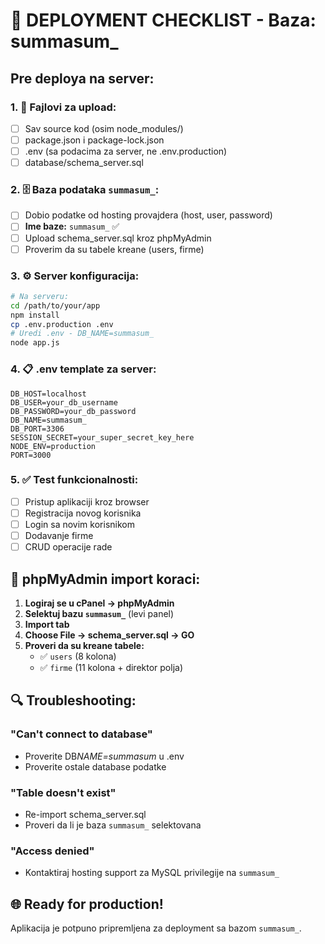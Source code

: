 # 🚀 DEPLOYMENT CHECKLIST - Baza: summasum\_

## Pre deploya na server:

### 1. 📁 Fajlovi za upload:

- [ ] Sav source kod (osim node_modules/)
- [ ] package.json i package-lock.json
- [ ] .env (sa podacima za server, ne .env.production)
- [ ] database/schema_server.sql

### 2. 🗄️ Baza podataka `summasum_`:

- [ ] Dobio podatke od hosting provajdera (host, user, password)
- [ ] **Ime baze:** `summasum_` ✅
- [ ] Upload schema_server.sql kroz phpMyAdmin
- [ ] Proverim da su tabele kreane (users, firme)

### 3. ⚙️ Server konfiguracija:

```bash
# Na serveru:
cd /path/to/your/app
npm install
cp .env.production .env
# Uredi .env - DB_NAME=summasum_
node app.js
```

### 4. 📋 .env template za server:

```env
DB_HOST=localhost
DB_USER=your_db_username
DB_PASSWORD=your_db_password
DB_NAME=summasum_
DB_PORT=3306
SESSION_SECRET=your_super_secret_key_here
NODE_ENV=production
PORT=3000
```

### 5. ✅ Test funkcionalnosti:

- [ ] Pristup aplikaciji kroz browser
- [ ] Registracija novog korisnika
- [ ] Login sa novim korisnikom
- [ ] Dodavanje firme
- [ ] CRUD operacije rade

## 🔧 phpMyAdmin import koraci:

1. **Logiraj se u cPanel → phpMyAdmin**
2. **Selektuj bazu `summasum_`** (levi panel)
3. **Import tab**
4. **Choose File → schema_server.sql → GO**
5. **Proveri da su kreane tabele:**
   - ✅ `users` (8 kolona)
   - ✅ `firme` (11 kolona + direktor polja)

## 🔍 Troubleshooting:

### "Can't connect to database"

- Proverite DB*NAME=summasum* u .env
- Proverite ostale database podatke

### "Table doesn't exist"

- Re-import schema_server.sql
- Proveri da li je baza `summasum_` selektovana

### "Access denied"

- Kontaktiraj hosting support za MySQL privilegije na `summasum_`

## 🌐 Ready for production!

Aplikacija je potpuno pripremljena za deployment sa bazom `summasum_`.
